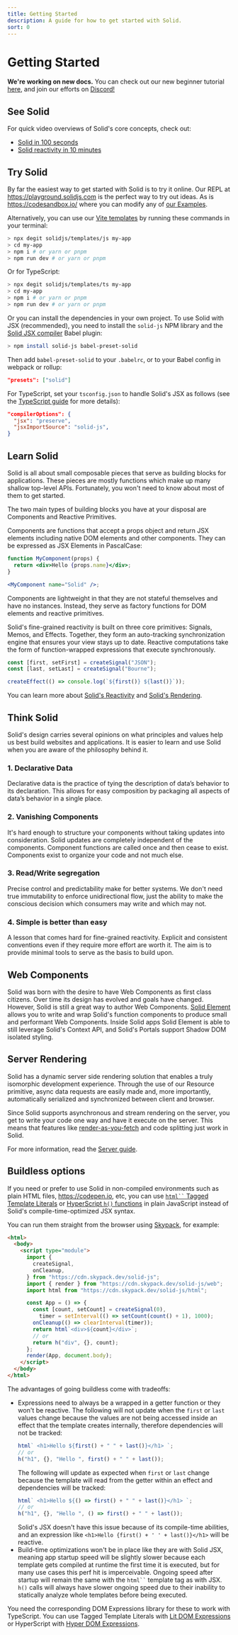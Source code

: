 ```yaml
---
title: Getting Started
description: A guide for how to get started with Solid.
sort: 0
---
```


# Getting Started

**We're working on new docs.** You can check out our new beginner tutorial [here](https://docs.solidjs.com/tutorials/getting-started-with-solid/), and join our efforts on [Discord!](http://discord.com/invite/solidjs)

## See Solid

For quick video overviews of Solid's core concepts, check out:

- [Solid in 100 seconds](https://youtu.be/hw3Bx5vxKl0)
- [Solid reactivity in 10 minutes](https://youtu.be/J70HXl1KhWE)

## Try Solid

By far the easiest way to get started with Solid is to try it online. Our REPL at https://playground.solidjs.com is the perfect way to try out ideas. As is https://codesandbox.io/ where you can modify any of [our Examples](https://github.com/solidjs/solid/blob/main/documentation/resources/examples.md).

Alternatively, you can use our [Vite templates](https://github.com/solidjs/templates) by running these commands in your terminal:

```sh
> npx degit solidjs/templates/js my-app
> cd my-app
> npm i # or yarn or pnpm
> npm run dev # or yarn or pnpm
```

Or for TypeScript:

```sh
> npx degit solidjs/templates/ts my-app
> cd my-app
> npm i # or yarn or pnpm
> npm run dev # or yarn or pnpm
```

Or you can install the dependencies in your own project. To use Solid with JSX
(recommended), you need to install the `solid-js` NPM library and the
[Solid JSX compiler](https://github.com/ryansolid/dom-expressions/tree/main/packages/babel-plugin-jsx-dom-expressions)
Babel plugin:

```sh
> npm install solid-js babel-preset-solid
```

Then add `babel-preset-solid` to your `.babelrc`, or to your Babel config in webpack or rollup:

```json
"presets": ["solid"]
```

For TypeScript, set your `tsconfig.json` to handle Solid's JSX as follows
(see the [TypeScript guide](https://www.solidjs.com/guides/typescript)
for more details):

```json
"compilerOptions": {
  "jsx": "preserve",
  "jsxImportSource": "solid-js",
}
```

## Learn Solid

Solid is all about small composable pieces that serve as building blocks for applications. These pieces are mostly functions which make up many shallow top-level APIs. Fortunately, you won't need to know about most of them to get started.

The two main types of building blocks you have at your disposal are Components and Reactive Primitives.

Components are functions that accept a props object and return JSX elements including native DOM elements and other components. They can be expressed as JSX Elements in PascalCase:

```jsx
function MyComponent(props) {
  return <div>Hello {props.name}</div>;
}

<MyComponent name="Solid" />;
```

Components are lightweight in that they are not stateful themselves and have no instances. Instead, they serve as factory functions for DOM elements and reactive primitives.

Solid's fine-grained reactivity is built on three core primitives: Signals, Memos, and Effects. Together, they form an auto-tracking synchronization engine that ensures your view stays up to date. Reactive computations take the form of function-wrapped expressions that execute synchronously.

```js
const [first, setFirst] = createSignal("JSON");
const [last, setLast] = createSignal("Bourne");

createEffect(() => console.log(`${first()} ${last()}`));
```

You can learn more about [Solid's Reactivity](/guides/reactivity) and [Solid's Rendering](/guides/rendering).

## Think Solid

Solid's design carries several opinions on what principles and values help us best build websites and applications. It is easier to learn and use Solid when you are aware of the philosophy behind it.

### 1. Declarative Data

Declarative data is the practice of tying the description of data’s behavior to its declaration. This allows for easy composition by packaging all aspects of data’s behavior in a single place.

### 2. Vanishing Components

It's hard enough to structure your components without taking updates into consideration. Solid updates are completely independent of the components. Component functions are called once and then cease to exist. Components exist to organize your code and not much else.

### 3. Read/Write segregation

Precise control and predictability make for better systems. We don't need true immutability to enforce unidirectional flow, just the ability to make the conscious decision which consumers may write and which may not.

### 4. Simple is better than easy

A lesson that comes hard for fine-grained reactivity. Explicit and consistent conventions even if they require more effort are worth it. The aim is to provide minimal tools to serve as the basis to build upon.

## Web Components

Solid was born with the desire to have Web Components as first class citizens. Over time its design has evolved and goals have changed. However, Solid is still a great way to author Web Components. [Solid Element](https://github.com/solidjs/solid/tree/main/packages/solid-element) allows you to write and wrap Solid's function components to produce small and performant Web Components. Inside Solid apps Solid Element is able to still leverage Solid's Context API, and Solid's Portals support Shadow DOM isolated styling.

## Server Rendering

Solid has a dynamic server side rendering solution that enables a truly isomorphic development experience. Through the use of our Resource primitive, async data requests are easily made and, more importantly, automatically serialized and synchronized between client and browser.

Since Solid supports asynchronous and stream rendering on the server, you get to write your code one way and have it execute on the server. This means that features like [render-as-you-fetch](https://reactjs.org/docs/concurrent-mode-suspense.html#approach-3-render-as-you-fetch-using-suspense) and code splitting just work in Solid.

For more information, read the [Server guide](/guides/server#server-side-rendering).

## Buildless options

If you need or prefer to use Solid in non-compiled environments such as plain HTML files, https://codepen.io, etc, you can use [` html`` ` Tagged Template Literals](https://github.com/solidjs/solid/tree/main/packages/solid/html) or [HyperScript `h()` functions](https://github.com/solidjs/solid/tree/main/packages/solid/h) in plain JavaScript instead of Solid's compile-time-optimized JSX syntax.

You can run them straight from the browser using [Skypack](https://www.skypack.dev/), for example:

```html
<html>
  <body>
    <script type="module">
      import {
        createSignal,
        onCleanup,
      } from "https://cdn.skypack.dev/solid-js";
      import { render } from "https://cdn.skypack.dev/solid-js/web";
      import html from "https://cdn.skypack.dev/solid-js/html";

      const App = () => {
        const [count, setCount] = createSignal(0),
          timer = setInterval(() => setCount(count() + 1), 1000);
        onCleanup(() => clearInterval(timer));
        return html`<div>${count}</div>`;
        // or
        return h("div", {}, count);
      };
      render(App, document.body);
    </script>
  </body>
</html>
```

The advantages of going buildless come with tradeoffs:

- Expressions need to always be a wrapped in a getter function or they won't be reactive.
  The following will not update when the `first` or `last` values change because the values are not being accessed inside an effect that the template creates internally, therefore dependencies will not be tracked:
  ```js
  html` <h1>Hello ${first() + " " + last()}</h1> `;
  // or
  h("h1", {}, "Hello ", first() + " " + last());
  ```
  The following will update as expected when `first` or `last` change because the template will read from the getter within an effect and dependencies will be tracked:
  ```js
  html` <h1>Hello ${() => first() + " " + last()}</h1> `;
  // or
  h("h1", {}, "Hello ", () => first() + " " + last());
  ```
  Solid's JSX doesn't have this issue because of its compile-time abilities, and an expression like `<h1>Hello {first() + ' ' + last()}</h1>` will be reactive.
- Build-time optimizations won't be in place like they are with Solid JSX, meaning app startup speed will be slightly slower because each template gets compiled at runtime the first time it is executed, but for many use cases this perf hit is imperceivable. Ongoing speed after startup will remain the same with the ` html`` ` template tag as with JSX. `h()` calls will always have slower ongoing speed due to their inability to statically analyze whole templates before being executed.

You need the corresponding DOM Expressions library for these to work with TypeScript. You can use Tagged Template Literals with [Lit DOM Expressions](https://github.com/ryansolid/dom-expressions/tree/main/packages/lit-dom-expressions) or HyperScript with [Hyper DOM Expressions](https://github.com/ryansolid/dom-expressions/tree/main/packages/hyper-dom-expressions).
